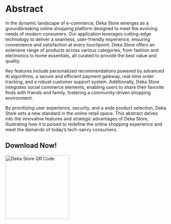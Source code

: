 # Abstract

In the dynamic landscape of e-commerce, Deka Store emerges as a groundbreaking online shopping platform designed to meet the evolving needs of modern consumers. Our application leverages cutting-edge technology to deliver a seamless, user-friendly experience, ensuring convenience and satisfaction at every touchpoint. Deka Store offers an extensive range of products across various categories, from fashion and electronics to home essentials, all curated to provide the best value and quality.

Key features include personalized recommendations powered by advanced AI algorithms, a secure and efficient payment gateway, real-time order tracking, and a robust customer support system. Additionally, Deka Store integrates social commerce elements, enabling users to share their favorite finds with friends and family, fostering a community-driven shopping environment.

By prioritizing user experience, security, and a wide product selection, Deka Store sets a new standard in the online retail space. This abstract delves into the innovative features and strategic advantages of Deka Store, illustrating how it is poised to redefine the online shopping experience and meet the demands of today’s tech-savvy consumers.

## Download Now!

<img src="https://github.com/Daffaaditya2807/online-store-app-grup3/assets/61442383/c3acd2a2-6f12-4e4d-8969-18f4d9a50817" alt="Deka Store QR Code" width="200">



